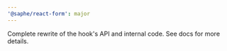 ```yaml
---
'@saphe/react-form': major
---
```


Complete rewrite of the hook's API and internal code. See docs for more details.
